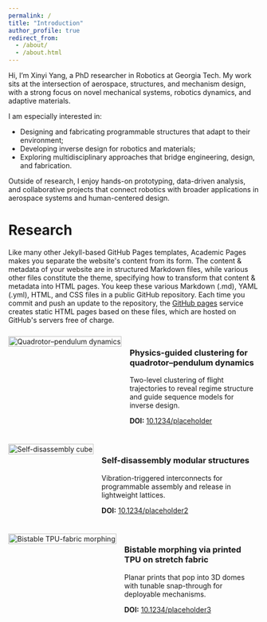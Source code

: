 ```yaml
---
permalink: /
title: "Introduction"
author_profile: true
redirect_from: 
  - /about/
  - /about.html
---
```


Hi, I’m Xinyi Yang, a PhD researcher in Robotics at Georgia Tech.
My work sits at the intersection of aerospace, structures, and mechanism design, with a strong focus on novel mechanical systems, robotics dynamics, and adaptive materials.

I am especially interested in:
- Designing and fabricating programmable structures that adapt to their environment;
- Developing inverse design for robotics and materials;
- Exploring multidisciplinary approaches that bridge engineering, design, and fabrication.

Outside of research, I enjoy hands-on prototyping, data-driven analysis, and collaborative projects that connect robotics with broader applications in aerospace systems and human-centered design.

Research
======
Like many other Jekyll-based GitHub Pages templates, Academic Pages makes you separate the website's content from its form. The content & metadata of your website are in structured Markdown files, while various other files constitute the theme, specifying how to transform that content & metadata into HTML pages. You keep these various Markdown (.md), YAML (.yml), HTML, and CSS files in a public GitHub repository. Each time you commit and push an update to the repository, the [GitHub pages](https://pages.github.com/) service creates static HTML pages based on these files, which are hosted on GitHub's servers free of charge.

<div class="research-list">

  <div class="item">
    <div class="media">
      <img src="/images/1.gif" alt="Quadrotor–pendulum dynamics">
    </div>
    <div class="meta">
      <h3>Physics-guided clustering for quadrotor–pendulum dynamics</h3>
      <p>Two-level clustering of flight trajectories to reveal regime structure and guide sequence models for inverse design.</p>
      <p><strong>DOI:</strong> <a href="https://doi.org/10.1234/placeholder">10.1234/placeholder</a></p>
    </div>
  </div>

  <div class="item">
    <div class="media">
      <img src="/images/1.gif" alt="Self-disassembly cube">
    </div>
    <div class="meta">
      <h3>Self-disassembly modular structures</h3>
      <p>Vibration-triggered interconnects for programmable assembly and release in lightweight lattices.</p>
      <p><strong>DOI:</strong> <a href="https://doi.org/10.1234/placeholder2">10.1234/placeholder2</a></p>
    </div>
  </div>

  <div class="item">
    <div class="media">
      <img src="/images/1.gif" alt="Bistable TPU-fabric morphing">
    </div>
    <div class="meta">
      <h3>Bistable morphing via printed TPU on stretch fabric</h3>
      <p>Planar prints that pop into 3D domes with tunable snap-through for deployable mechanisms.</p>
      <p><strong>DOI:</strong> <a href="https://doi.org/10.1234/placeholder3">10.1234/placeholder3</a></p>
    </div>
  </div>

</div>

<style>
.research-list .item { display: flex; align-items: flex-start;   /* aligns gif + text vertically */ gap: 16px; margin: 24px 0;}
.research-list .media img { max-width: 300px; height: 100%;   /* stretch image to fill height of text */ object-fit: cover; /* keeps aspect ratio without distortion */}
.research-list .meta { flex:1; }
@media (max-width: 640px) { .research-list .item { flex-direction:column; } }
</style>

